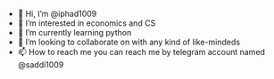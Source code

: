 - 👋 Hi, I’m @iphad1009
- 👀 I’m interested in economics and CS
- 🌱 I’m currently learning python
- 💞️ I’m looking to collaborate on with any kind of like-mindeds
- 📫 How to reach me you can reach me by telegram account named @saddi1009

<!---
iphad1009/iphad1009 is a ✨ special ✨ repository because its `README.md` (this file) appears on your GitHub profile.
You can click the Preview link to take a look at your changes.
--->
